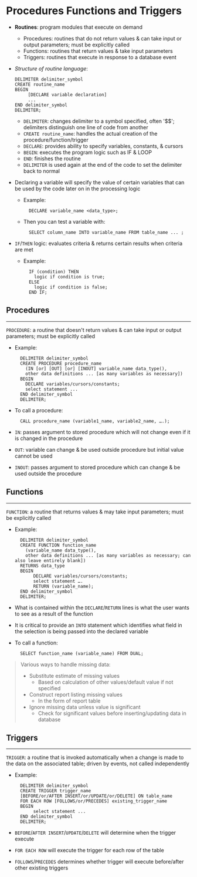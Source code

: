 # Procedures Functions and Triggers

- **Routines**: program modules that execute on demand

  - Procedures: routines that do not return values & can take input or output parameters; must be explicitly called
  - Functions: routines that return values & take input parameters
  - Triggers: routines that execute in response to a database event

- *Structure of routine language*:

      DELIMITER delimiter_symbol
      CREATE routine_name
      BEGIN
           [DECLARE variable declaration]
           ...
      END delimiter_symbol
      DELIMITER;

  - `DELIMITER`: changes delimiter to a symbol specified, often '$$'; delimiters distinguish one line of code from another
  - `CREATE routine_name`: handles the actual creation of the procedure/function/trigger
  - `DECLARE`: provides ability to specify variables, constants, & cursors
  - `BEGIN`: executes the program logic such as IF & LOOP
  - `END`: finishes the routine
  - `DELIMITER` is used again at the end of the code to set the delimiter back to normal
- Declaring a variable will specify the value of certain variables that can be used by the code later on in the processing logic
  - Example:

          DECLARE variable_name <data_type>;

  - Then you can test a variable with:

          SELECT column_name INTO variable_name FROM table_name ... ;

- `IF`/`THEN` logic: evaluates criteria & returns certain results when criteria are met
  - Example:

          IF (condition) THEN
            logic if condition is true;
          ELSE
            logic if condition is false;
          END IF;

## Procedures

---

`PROCEDURE`: a routine that doesn't return values & can take input or output parameters; must be explicitly called

- Example:

        DELIMITER delimiter_symbol
        CREATE PROCEDURE procedure_name
          (IN [or] [OUT] [or] [INOUT] variable_name data_type(),
          other data definitions ... [as many variables as necessary])
        BEGIN
          DECLARE variables/cursors/constants;
          select statement ...
        END delimiter_symbol
        DELIMITER;

- To call a procedure:

        CALL procedure_name (variable1_name, variable2_name, ….);

- `IN`: passes argument to stored procedure which will not change even if it is changed in the procedure
- `OUT`: variable can change & be used outside procedure but initial value cannot be used
- `INOUT`: passes argument to stored procedure which can change & be used outside the procedure

## Functions

---

`FUNCTION`: a routine that returns values & may take input parameters; must be explicitly called

- Example:

        DELIMITER delimiter_symbol
        CREATE FUNCTION function_name 
          (variable_name data_type(),
          other data definitions ... [as many variables as necessary; can also leave entirely blank])
        RETURNS data_type
        BEGIN
             DECLARE variables/cursors/constants;
             select statement ….
             RETURN (variable_name);
        END delimiter_symbol
        DELIMITER;

- What is contained within the `DECLARE`/`RETURN` lines is what the user wants to see as a result of the function
- It is critical to provide an `INTO` statement which identifies what field in the selection is being passed into the declared variable
- To call a function:

        SELECT function_name (variable_name) FROM DUAL;

> Various ways to handle missing data:
>
> - Substitute estimate of missing values
>   - Based on calculation of other values/default value if not specified
> - Construct report listing missing values
>   - In the form of report table
> - Ignore missing data unless value is significant
>   - Check for significant values before inserting/updating data in database

## Triggers

---

`TRIGGER`: a routine that is invoked automatically when a change is made to the data on the associated table; driven by events, not called independently

- Example:

        DELIMITER delimiter_symbol
        CREATE TRIGGER trigger_name
        [BEFORE/or/AFTER INSERT/or/UPDATE/or/DELETE] ON table_name
        FOR EACH ROW [FOLLOWS/or/PRECEDES] existing_trigger_name
        BEGIN
             select statement ...
        END delimiter_symbol
        DELIMITER;

- `BEFORE`/`AFTER INSERT`/`UPDATE`/`DELETE` will determine when the trigger execute
- `FOR EACH ROW` will execute the trigger for each row of the table
- `FOLLOWS`/`PRECEDES` determines whether trigger will execute before/after other existing triggers
